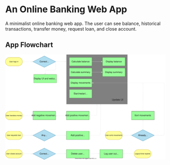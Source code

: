 # An Online Banking Web App
A minimalist online banking web app.
The user can see balance, historical transactions, transfer money, request loan, and close account.

## App Flowchart
![App Flowchart](flowchart.drawio.svg)
